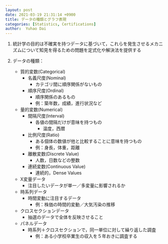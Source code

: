 ```yaml
---
layout: post
date: 2021-03-19 21:31:14 +0900
title: データの種類とグラフ表現
categories: [Statistics, Certifications]
author:  Yuhao Dai
---
```

1. 統計学の目的は不確実を持つデータに基づいて，これらを発生させるメカニズムについて知見を得るための問題を定式化や解決法を提供する

2. データの種類：
	* 質的変数(Categorical)
		* 名義尺度(Nominal)
			* カテゴリ間に順序関係がないもの
		* 順序尺度(Ordinal)
			* 順序関係のあるもの
			* 例：築年数，成績，進行状況など
	* 量的変数(Numerical)
		* 間隔尺度(Interval)
			* 各値の間隔だけが意味を持つもの
				* 温度，西暦
		* 比例尺度(Ratio)
			* ある個体の数値が他と比較することに意味を持つもの
			* 例：身長，体重，距離
		* 離散変数(Discrete Value)
			* 人数，日数などの整数
		* 連続変数(Continuous Value)
			* 連続的，Dense Values
	* X変量データ
		* 注目したいデータが単一／多変量に影響されるか
	* 時系列データ
		* 時間変動に注目するデータ
			* 例：株価の時間的変動／大気汚染の推移
	* クロスセクションデータ
		* 抽選のデータで全体を反映させること
	* パネルデータ
		*  時系列＋クロスセクションで，同一単位に対して繰り返した調査
			* 例：ある小学校卒業生の収入を５年おきに調査する
